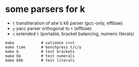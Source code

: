 some parsers for k
===

* `t` transliteration of atw's k6 parser (gcc-only, effbiae)
* `y` yacc parser orthogonal to `t` (effbiae)
* `c` extended `t` (portable, bracket balancing, numeric literals)


```
make            # validate c<>t
make time       # benchpress t/c/y
make b          # test brackets
make bb         # test numerals
make bbb        # test literals
```
